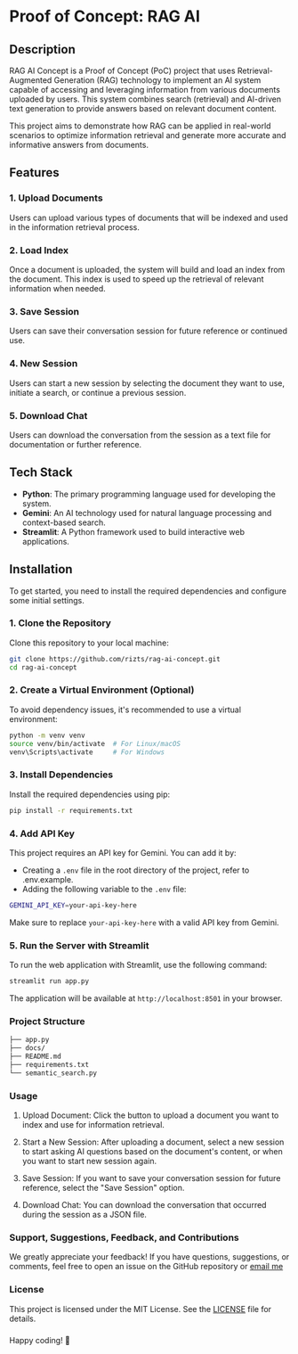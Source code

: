 # **Proof of Concept: RAG AI**

## Description
RAG AI Concept is a Proof of Concept (PoC) project that uses Retrieval-Augmented Generation (RAG) technology to implement an AI system capable of accessing and leveraging information from various documents uploaded by users. This system combines search (retrieval) and AI-driven text generation to provide answers based on relevant document content.

This project aims to demonstrate how RAG can be applied in real-world scenarios to optimize information retrieval and generate more accurate and informative answers from documents.

## Features
### 1. **Upload Documents**
Users can upload various types of documents that will be indexed and used in the information retrieval process.

### 2. **Load Index**
Once a document is uploaded, the system will build and load an index from the document. This index is used to speed up the retrieval of relevant information when needed.

### 3. **Save Session**
Users can save their conversation session for future reference or continued use.

### 4. **New Session**
Users can start a new session by selecting the document they want to use, initiate a search, or continue a previous session.

### 5. **Download Chat**
Users can download the conversation from the session as a text file for documentation or further reference.

## Tech Stack
- **Python**: The primary programming language used for developing the system.
- **Gemini**: An AI technology used for natural language processing and context-based search.
- **Streamlit**: A Python framework used to build interactive web applications.

## Installation
To get started, you need to install the required dependencies and configure some initial settings.

### 1. **Clone the Repository**
Clone this repository to your local machine:
```bash
git clone https://github.com/rizts/rag-ai-concept.git
cd rag-ai-concept
```
### 2. **Create a Virtual Environment (Optional)**
To avoid dependency issues, it's recommended to use a virtual environment:
```bash
python -m venv venv
source venv/bin/activate  # For Linux/macOS
venv\Scripts\activate     # For Windows
```
### 3. **Install Dependencies**
Install the required dependencies using pip:
```bash
pip install -r requirements.txt
```
### 4. **Add API Key**
This project requires an API key for Gemini. You can add it by:
* Creating a `.env` file in the root directory of the project, refer to .env.example.
* Adding the following variable to the `.env` file:
```bash
GEMINI_API_KEY=your-api-key-here
```
Make sure to replace `your-api-key-here` with a valid API key from Gemini.

### 5. **Run the Server with Streamlit**
To run the web application with Streamlit, use the following command:
```bash
streamlit run app.py
```
The application will be available at `http://localhost:8501` in your browser.

### **Project Structure**
```bash
├── app.py
├── docs/
├── README.md
├── requirements.txt
└── semantic_search.py
```

### **Usage**
1. Upload Document: Click the button to upload a document you want to index and use for information retrieval.

2. Start a New Session: After uploading a document, select a new session to start asking AI questions based on the document's content, or when you want to start new session again.

3. Save Session: If you want to save your conversation session for future reference, select the "Save Session" option.

4. Download Chat: You can download the conversation that occurred during the session as a JSON file.

### **Support, Suggestions, Feedback, and Contributions**

We greatly appreciate your feedback! If you have questions, suggestions, or comments, feel free to open an issue on the GitHub repository or [email me](mailto:rizts.tech@gmail.com)

### **License**
This project is licensed under the MIT License. See the [LICENSE](LICENSE) file for details.

###

Happy coding! 🚀